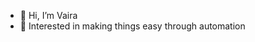 - 👋 Hi, I’m Vaira
- 👀 Interested in making things easy through automation

<!---
vaira104063/vaira104063 is a ✨ special ✨ repository because its `README.md` (this file) appears on your GitHub profile.
You can click the Preview link to take a look at your changes.
--->
